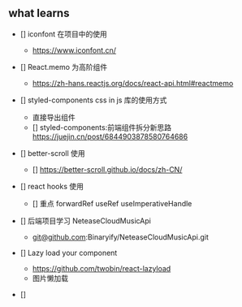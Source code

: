 ## what learns

- [] iconfont 在项目中的使用

  - https://www.iconfont.cn/

- [] React.memo 为高阶组件

  - https://zh-hans.reactjs.org/docs/react-api.html#reactmemo

- [] styled-components css in js 库的使用方式

  - 直接导出组件
  - [] styled-components:前端组件拆分新思路 https://juejin.cn/post/6844903878580764686

- [] better-scroll 使用

  - [] https://better-scroll.github.io/docs/zh-CN/

- [] react hooks 使用

  - [] 重点 forwardRef useRef useImperativeHandle

- [] 后端项目学习 NeteaseCloudMusicApi

  - git@github.com:Binaryify/NeteaseCloudMusicApi.git

- [] Lazy load your component

  - https://github.com/twobin/react-lazyload
  - 图片懒加载

- []
